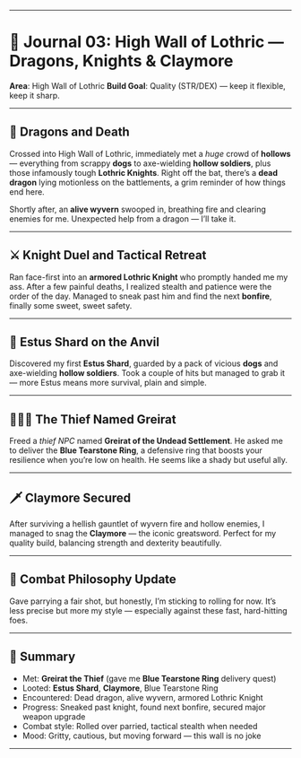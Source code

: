 
---

# 🏰 Journal 03: High Wall of Lothric — Dragons, Knights & Claymore

**Area**: High Wall of Lothric
**Build Goal**: Quality (STR/DEX) — keep it flexible, keep it sharp.

---

## 🐉 Dragons and Death

Crossed into High Wall of Lothric, immediately met a *huge* crowd of **hollows** — everything from scrappy **dogs** to axe-wielding **hollow soldiers**, plus those infamously tough **Lothric Knights**. Right off the bat, there’s a **dead dragon** lying motionless on the battlements, a grim reminder of how things end here.

Shortly after, an **alive wyvern** swooped in, breathing fire and clearing enemies for me. Unexpected help from a dragon — I’ll take it.

---

## ⚔️ Knight Duel and Tactical Retreat

Ran face-first into an **armored Lothric Knight** who promptly handed me my ass. After a few painful deaths, I realized stealth and patience were the order of the day. Managed to sneak past him and find the next **bonfire**, finally some sweet, sweet safety.

---

## 🦴 Estus Shard on the Anvil

Discovered my first **Estus Shard**, guarded by a pack of vicious **dogs** and axe-wielding **hollow soldiers**. Took a couple of hits but managed to grab it — more Estus means more survival, plain and simple.

---

## 🧑‍🤝‍🧑 The Thief Named **Greirat**

Freed a *thief NPC* named **Greirat of the Undead Settlement**. He asked me to deliver the **Blue Tearstone Ring**, a defensive ring that boosts your resilience when you’re low on health. He seems like a shady but useful ally.

---

## 🗡️ Claymore Secured

After surviving a hellish gauntlet of wyvern fire and hollow enemies, I managed to snag the **Claymore** — the iconic greatsword. Perfect for my quality build, balancing strength and dexterity beautifully.

---

## 🎯 Combat Philosophy Update

Gave parrying a fair shot, but honestly, I’m sticking to rolling for now. It’s less precise but more my style — especially against these fast, hard-hitting foes.

---

## 🧃 Summary

* Met: **Greirat the Thief** (gave me **Blue Tearstone Ring** delivery quest)
* Looted: **Estus Shard**, **Claymore**, Blue Tearstone Ring
* Encountered: Dead dragon, alive wyvern, armored Lothric Knight
* Progress: Sneaked past knight, found next bonfire, secured major weapon upgrade
* Combat style: Rolled over parried, tactical stealth when needed
* Mood: Gritty, cautious, but moving forward — this wall is no joke

---
